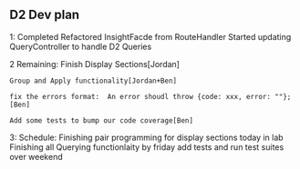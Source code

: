 ## D2 Dev plan

1: 	Completed
	Refactored InsightFacde from RouteHandler
 	Started updating QueryController to handle D2 Queries


2	Remaining:
	Finish Display Sections[Jordan]
	
	Group and Apply functionality[Jordan+Ben]
	
	fix the errors format:  An error shoudl throw {code: xxx, error: ""}; [Ben]
	
	Add some tests to bump our code coverage[Ben]




3:	Schedule:
	Finishing pair programming for display sections today in lab
	Finishing all Querying functionlaity by friday
	add tests and run test suites over weekend
